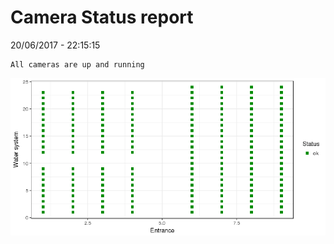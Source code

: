 Camera Status report
================
20/06/2017 - 22:15:15

    All cameras are up and running

![](camreport_files/figure-markdown_github/unnamed-chunk-2-1.png)
